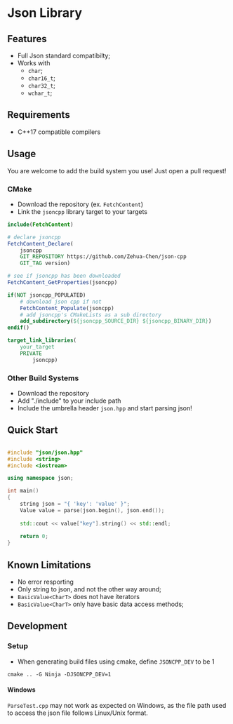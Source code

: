 # Json Library

## Features

* Full Json standard compatibilty;
* Works with
    * `char`;
    * `char16_t`;
    * `char32_t`;
    * `wchar_t`;

## Requirements

* C++17 compatible compilers

## Usage

You are welcome to add the build system you use! Just open a pull request!

### CMake

* Download the repository (ex. `FetchContent`)
* Link the `jsoncpp` library target to your targets

````cmake
include(FetchContent)

# declare jsoncpp
FetchContent_Declare(
    jsoncpp
    GIT_REPOSITORY https://github.com/Zehua-Chen/json-cpp
    GIT_TAG version)

# see if jsoncpp has been downloaded
FetchContent_GetProperties(jsoncpp)

if(NOT jsoncpp_POPULATED)
    # download json cpp if not
    FetchContent_Populate(jsoncpp)
    # add jsoncpp's CMakeLists as a sub directory
    add_subdirectory(${jsoncpp_SOURCE_DIR} ${jsoncpp_BINARY_DIR})
endif()

target_link_libraries(
    your_target
    PRIVATE
        jsoncpp)
````

### Other Build Systems

* Download the repository
* Add "./include" to your include path
* Include the umbrella header `json.hpp` and start parsing json!

## Quick Start

````cpp

#include "json/json.hpp"
#include <string>
#include <iostream>

using namespace json;

int main()
{
    string json = "{ 'key': 'value' }";
    Value value = parse(json.begin(), json.end());
    
    std::cout << value["key"].string() << std::endl;
    
    return 0;
}

````

## Known Limitations

* No error resporting
* Only string to json, and not the other way around;
* `BasicValue<CharT>` does not have iterators
* `BasicValue<CharT>` only have basic data access methods;

## Development

### Setup

* When generating build files using cmake, define `JSONCPP_DEV` to be 1

````
cmake .. -G Ninja -DJSONCPP_DEV=1
````
    
#### Windows

`ParseTest.cpp` may not work as expected on Windows, as the file path used to access the json file follows Linux/Unix format.